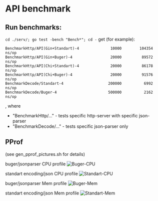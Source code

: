 # API benchmark


## Run benchmarks:

```cd ./serv/; go test -bench "Bench*"; cd -``` get (for example):

```
BenchmarkHttp/API(Gin+Standart)-4         	   10000	    104354 ns/op
BenchmarkHttp/API(Gin+Buger)-4            	   20000	     89572 ns/op
BenchmarkHttp/API(Chi+Standart)-4         	   20000	     86178 ns/op
BenchmarkHttp/API(Chi+Buger)-4            	   20000	     91576 ns/op
BenchmarkDecode/Standart-4                	  200000	      6992 ns/op
BenchmarkDecode/Buger-4                   	  500000	      2162 ns/op
```

, where

  - "BenchmarkHttp/..." - tests specific http-server with specific json-parser
  - "BenchmarkDecode/..." - tests specific json-parser only


## PProf

(see gen_pprof_pictures.sh for details)

buger/jsonparser CPU profile
![Buger-CPU](img/BugerCPU.gif)

standart encoding/json CPU profile
![Standart-CPU](img/StandartCPU.gif)

buger/jsonparser Mem profile
![Buger-Mem](img/BugerMem.gif)

standart encoding/json Mem profile
![Standart-Mem](img/StandartMem.gif)

